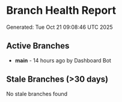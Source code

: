# Branch Health Report
Generated: Tue Oct 21 09:08:46 UTC 2025

## Active Branches
- **main** - 14 hours ago by Dashboard Bot

## Stale Branches (>30 days)
No stale branches found
